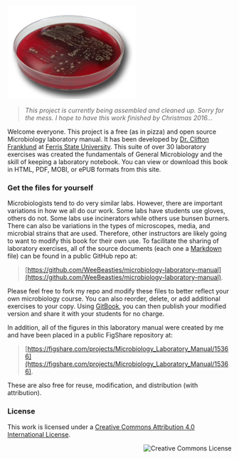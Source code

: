 
![Blood agar](/assets/blood.jpg)

>_This project is currently being assembled and cleaned up. Sorry for the mess. I hope to have this work finished by Christmas 2016..._

Welcome everyone. This project is a free (as in pizza) and open source Microbiology laboratory manual. It has been developed by [Dr. Clifton Franklund](http://franklund-micro.com) at [Ferris State University](http://www.ferris.edu). This suite of over 30 laboratory exercises was created the fundamentals of General Microbiology and the skill of keeping a laboratory notebook. You can view or download this book in HTML, PDF, MOBI, or ePUB formats from this site.

### Get the files for yourself

Microbiologists tend to do very similar labs. However, there are important variations in how we all do our work. Some labs have students use gloves, others do not. Some labs use incinerators while others use bunsen burners. There can also be variations in the types of microscopes, media, and microbial strains that are used. Therefore, other instructors are likely going to want to modify this book for their own use.  To facilitate the sharing of laboratory exercises, all of the source documents (each one a [Markdown](https://daringfireball.net/projects/markdown/) file) can be found in a public GitHub repo at:


>[https://github.com/WeeBeasties/microbiology-laboratory-manual](https://github.com/WeeBeasties/microbiology-laboratory-manual). 


Please feel free to fork my repo and modify these files to better reflect your own microbiology course. You can also reorder, delete, or add additional exercises to your copy. Using [GitBook](http://www.gitbook.com), you can then publish your modified version and share it with your students for no charge.

In addition, all of the figures in this laboratory manual were created by me and have been placed in a public FigShare repository at:

>[https://figshare.com/projects/Microbiology_Laboratory_Manual/15366](https://figshare.com/projects/Microbiology_Laboratory_Manual/15366). 

These are also free for reuse, modification, and distribution (with attribution).

### License
This work is licensed under a <a rel="license" href="http://creativecommons.org/licenses/by/4.0/">Creative Commons Attribution 4.0 International License</a>.

<a rel="license" href="http://creativecommons.org/licenses/by/4.0/"><img alt="Creative Commons License" align=right style="border-width:0" src="https://i.creativecommons.org/l/by/4.0/88x31.png" /></a>


